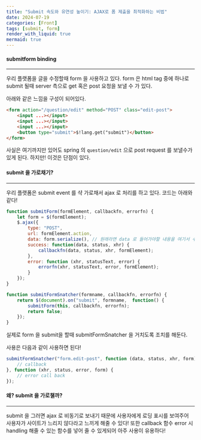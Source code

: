 ```yaml
---
title: "Submit 속도와 유연성 높이기: AJAX로 폼 제출을 최적화하는 비법"
date: 2024-07-19
categories: [Front]
tags: [submit, form]
render_with_liquid: true
mermaid: true
---
```

#### submitform binding
---
우리 플랫폼을 글을 수정할때 form 을 사용하고 있다. form 은 html tag 중에 하나로 submit 될때 server 측으로 get 혹은 post 요청을 보낼 수 가 있다.

아래와 같은 느낌을 구성이 되어있다.

```html
<form action="/question/edit" method="POST" class="edit-post">
	<input ...></input>
	<input ...></input>
	<input ...></input>
	<button type="submit">$!lang.get("submit")</button>
</form>
```

사실은 여기까지만 있어도 spring 의 `question/edit` 으로 post request 를 보낼수가 있게 된다. 하지만! 이것은 단점이 있다.

#### submit 을 가로채기?
---
우리 플랫폼은 submit event 를 샥 가로채서 ajax 로 처리를 하고 있다. 코드는 아래와 같다!

```js
function submitForm(formElement, callbackfn, errorfn) {
	let form = $(formElement);
	$.ajax({
		type: "POST",
		url: formElement.action,
		data: form.serialize(), // 원래라면 data 로 들어가야할 내용을 여기서 수동으로 넣어준다!
		success: function(data, status, xhr) {
			callbackfn(data, status, xhr, formElement);
		},
		error: function (xhr, statusText, error) {
			errorfn(xhr, statusText, error, formElement);
		}
	});
}

function submitFormSnatcher(formname, callbackfn, errorfn) {
	return $(document).on("submit", formname,  function() {
		submitForm(this, callbackfn, errorfn);
		return false;
	});
}
```

실제로 form 을 submit을 할때 submitFormSnatcher 을 거치도록 조치를 해둔다. 

사용은 다음과 같이 사용하면 된다!

```js
submitFormSnatcher("form.edit-post", function (data, status, xhr, form) {
	// callback
}, function (xhr, status, error, form) {
	// error call back
});
```

#### 왜? submit 을 가로챌까?
---
submit 을 그러면 ajax 로 비동기로 보내기 때문에 사용자에게 로딩 표시를 보여주어 사용자가 사이트가 느리지 않다라고 느끼게 해줄 수 있다!
또한 callback 함수 error 시 handling 해줄 수 있는 함수를 넣어 줄 수 있게되어 아주 사용이 유용하다!
